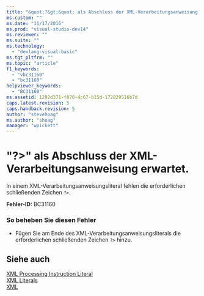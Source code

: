 ```yaml
---
title: "&quot;?&gt;&quot; als Abschluss der XML-Verarbeitungsanweisung erwartet. | Microsoft Docs"
ms.custom: ""
ms.date: "11/17/2016"
ms.prod: "visual-studio-dev14"
ms.reviewer: ""
ms.suite: ""
ms.technology: 
  - "devlang-visual-basic"
ms.tgt_pltfrm: ""
ms.topic: "article"
f1_keywords: 
  - "vbc31160"
  - "bc31160"
helpviewer_keywords: 
  - "BC31160"
ms.assetid: 1292d371-f870-4c67-b15d-172829516b7d
caps.latest.revision: 5
caps.handback.revision: 5
author: "stevehoag"
ms.author: "shoag"
manager: "wpickett"
---
```

# &quot;?&gt;&quot; als Abschluss der XML-Verarbeitungsanweisung erwartet.
In einem XML\-Verarbeitungsanweisungsliteral fehlen die erforderlichen schließenden Zeichen `?>`.  
  
 **Fehler\-ID:** BC31160  
  
### So beheben Sie diesen Fehler  
  
-   Fügen Sie am Ende des XML\-Verarbeitungsanweisungsliterals die erforderlichen schließenden Zeichen `?>` hinzu.  
  
## Siehe auch  
 [XML Processing Instruction Literal](../../visual-basic/language-reference/xml-literals/xml-processing-instruction-literal.md)   
 [XML Literals](../../visual-basic/language-reference/xml-literals/index.md)   
 [XML](../../visual-basic/programming-guide/language-features/xml/index.md)